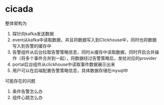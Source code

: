 # cicada

整体架构为

1. 探针向kafka发送数据
2. event从kafka中读取数据，并且将数据写入到Clickhouse中，同时也将数据写入到告警的缓存中
3. 告警组件从后台拉取告警策略信息，同时从缓存中读取数据，同时开启合并操作（将多个事件合并到一起），将数据经过告警策略后，发给对应的provider
4. portal后台组件从clickhouse中读取事件数据展示出来
5. 用户可以在后端配置告警策略信息，具体数据存储在mysql中

可能存在的问题
1. 条件告警怎么办
2. 组件心跳怎么办